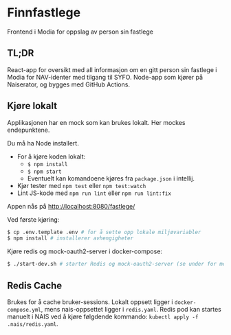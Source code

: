 # Finnfastlege

Frontend i Modia for oppslag av person sin fastlege

## TL;DR

React-app for oversikt med all informasjon om en gitt person sin fastlege i Modia for NAV-identer med tilgang til SYFO.
Node-app som kjører på Naiserator, og bygges med GitHub Actions.

## Kjøre lokalt

Applikasjonen har en mock som kan brukes lokalt. Her mockes endepunktene.

Du må ha Node installert.

- For å kjøre koden lokalt:
  - `$ npm install`
  - `$ npm start`
  - Eventuelt kan komandoene kjøres fra `package.json` i intellij.
- Kjør tester med `npm test` eller `npm test:watch`
- Lint JS-kode med `npm run lint` eller `npm run lint:fix`

Appen nås på [http://localhost:8080/fastlege/](http://localhost:8080/fastlege/)

Ved første kjøring:

```sh
$ cp .env.template .env # for å sette opp lokale miljøvariabler
$ npm install # installerer avhengigheter
```

Kjøre redis og mock-oauth2-server i docker-compose:

```sh
$ ./start-dev.sh # starter Redis og mock-oauth2-server (se under for mer info)
```

## Redis Cache

Brukes for å cache bruker-sessions.
Lokalt oppsett ligger i `docker-compose.yml`, mens nais-oppsettet ligger i `redis.yaml`.
Redis pod kan startes manuelt i NAIS ved å kjøre følgdende kommando: `kubectl apply -f .nais/redis.yaml`.
